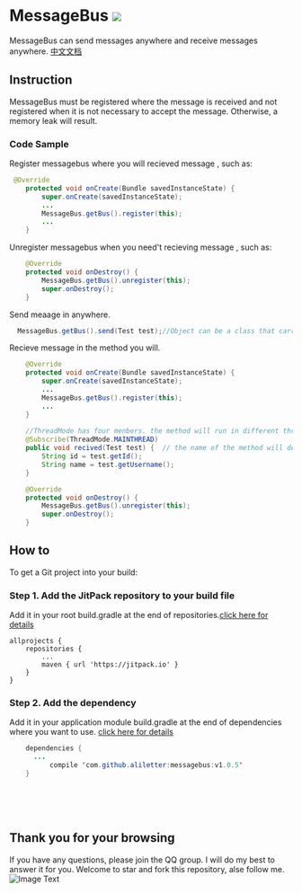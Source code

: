 # MessageBus  [![](https://jitpack.io/v/aliletter/messagebus.svg)](https://jitpack.io/#aliletter/messagebus)
MessageBus can send messages anywhere and receive messages anywhere. [中文文档](https://github.com/aliletter/messagebus/blob/master/README_CHINESE.md)
## Instruction
MessageBus must be registered where the message is received and not registered when it is not necessary to accept the message. Otherwise, a memory leak will result.
### Code Sample
Register messagebus where you will recieved message , such as:
```Java
 @Override
    protected void onCreate(Bundle savedInstanceState) {
        super.onCreate(savedInstanceState);
        ...
        MessageBus.getBus().register(this);
        ...
    }

```
Unregister messagebus when you need't recieving message , such as:
```Java
    @Override
    protected void onDestroy() {
        MessageBus.getBus().unregister(this);
        super.onDestroy();
    }
```
Send meaage in anywhere.
```Java
  MessageBus.getBus().send(Test test);//Object can be a class that carries message
```

Recieve message in the method you will.
```Java
    @Override
    protected void onCreate(Bundle savedInstanceState) {
        super.onCreate(savedInstanceState);
        ...
        MessageBus.getBus().register(this);
        ...
    }
    
    //ThreadMode has four menbers. the method will run in different thread if you set it.
    @Subscribe(ThreadMode.MAINTHREAD)
    public void recived(Test test) {  // the name of the method will decome what you want 
        String id = test.getId();
        String name = test.getUsername();
    }

    @Override
    protected void onDestroy() {
        MessageBus.getBus().unregister(this);
        super.onDestroy();
    }
```


## How to
To get a Git project into your build:
### Step 1. Add the JitPack repository to your build file
Add it in your root build.gradle at the end of repositories.[click here for details](https://github.com/aliletter/CarouselBanner/blob/master/root_build.gradle.png)

	allprojects {
		repositories {
			...
			maven { url 'https://jitpack.io' }
		}
	}
  
### Step 2. Add the dependency
Add it in your application module build.gradle at the end of dependencies where you want to use.   [click here for details](https://github.com/aliletter/CarouselBanner/blob/master/application_build.gradle.png)
```Java
	dependencies {
	  ...
          compile 'com.github.aliletter:messagebus:v1.0.5'
	}
```	
<br><br><br>
## Thank you for your browsing
If you have any questions, please join the QQ group. I will do my best to answer it for you. Welcome to star and fork this repository, alse follow me.
<br>
![Image Text](https://github.com/aliletter/CarouselBanner/blob/master/qq_group.png)

 
